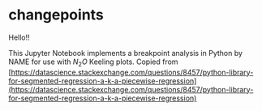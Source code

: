 # changepoints

Hello!!

This Jupyter Notebook implements a breakpoint analysis in Python by NAME for use with $N_2O$ Keeling plots. Copied from [https://datascience.stackexchange.com/questions/8457/python-library-for-segmented-regression-a-k-a-piecewise-regression](https://datascience.stackexchange.com/questions/8457/python-library-for-segmented-regression-a-k-a-piecewise-regression)
